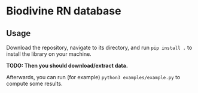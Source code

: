 # Biodivine RN database

## Usage

Download the repository, navigate to its directory, and run `pip install .` to install the library on your machine.

**TODO: Then you should download/extract data.**

Afterwards, you can run (for example) `python3 examples/example.py` to compute some results.